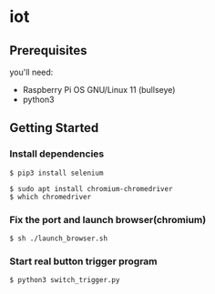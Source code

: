 # iot
 
## Prerequisites

you'll need:

-   Raspberry Pi OS GNU/Linux 11 (bullseye)
-   python3

## Getting Started

### Install dependencies
```shell
$ pip3 install selenium
```
```shell
$ sudo apt install chromium-chromedriver
$ which chromedriver
```

### Fix the port and launch browser(chromium)
```shell
$ sh ./launch_browser.sh
```

### Start real button trigger program
```shell
$ python3 switch_trigger.py
```
